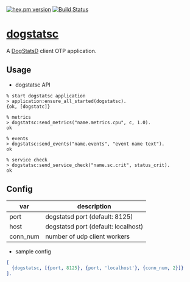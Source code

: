 [![hex.pm version](https://img.shields.io/hexpm/v/ltsv.svg)](https://hex.pm/packages/dogstatsc)
[![Build Status](https://travis-ci.org/tkyshm/efluentc.svg?branch=master)](https://travis-ci.org/tkyshm/dogstatsc)

# [dogstatsc](https://hex.pm/packages/dogstatsc)

A [DogStatsD](https://docs.datadoghq.com/developers/dogstatsd/) client OTP application.

## Usage

- dogstatsc API
```console
% start dogstatsc application
> application:ensure_all_started(dogstatsc).
{ok, [dogstatc]}

% metrics
> dogstatsc:send_metrics("name.metrics.cpu", c, 1.0).
ok

% events
> dogstatsc:send_events("name.events", "event name text").
ok

% service check
> dogstatsc:send_service_check("name.sc.crit", status_crit).
ok
```

## Config

var      | description
-------- | -------------------------------------
port     | dogstatsd port (default: 8125)
host     | dogstatsd port (default: localhost)
conn_num | number of udp client workers

- sample config
```erlang
[
  {dogstatsc, [{port, 8125}, {port, 'localhost'}, {conn_num, 2}]}
].
```
